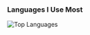 ### Languages I Use Most

![Top Languages](https://github-readme-stats.vercel.app/api/top-langs/?username=rithery&layout=compact&theme=radical)